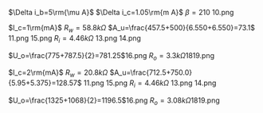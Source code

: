 $\Delta i_b=5\rm{\mu A}$$\Delta i_c=1.05\rm{m A}$$\beta=210$10.png$I_c=1\rm{mA}$$R_w=58.8k\Omega$$A_u=\frac{457.5+500}{6.550+6.550}=73.1$11.png 15.png$R_i=4.46k\Omega$13.png 14.png$U_o=\frac{775+787.5}{2}=781.25$16.png$R_o=3.3k\Omega$1819.png$I_c=2\rm{mA}$$R_w=20.8k\Omega$$A_u=\frac{712.5+750.0}{5.95+5.375}=128.57$11.png 15.png$R_i=4.46k\Omega$13.png 14.png$U_o=\frac{1325+1068}{2}=1196.5$16.png$R_o=3.08k\Omega$1819.png